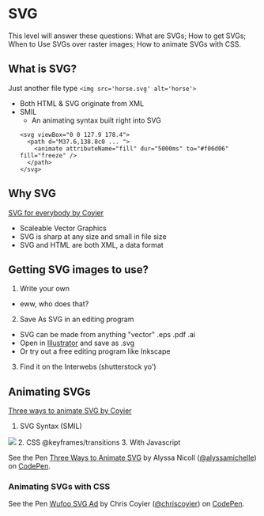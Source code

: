 # SVG
This level will answer these questions: What are SVGs; How to get SVGs; When to Use SVGs over raster images; How to animate SVGs with CSS.

## What is SVG?
Just another file type `<img src='horse.svg' alt='horse'>`

- Both HTML & SVG originate from XML
- SMIL
  - An animating syntax built right into SVG
  ```SVG
  <svg viewBox="0 0 127.9 178.4">
    <path d="M37.6,138.8c0 ... ">
      <animate attributeName="fill" dur="5000ms" to="#f06d06" fill="freeze" />  
    </path>
  </svg>
  ```

## Why SVG
[SVG for everybody by Coyier](https://css-tricks.com/video-screencasts/137-svg-is-for-everybody/)

- Scaleable Vector Graphics
- SVG is sharp at any size and small in file size
- SVG and HTML are both XML, a data format

## Getting SVG images to use?

1. Write your own
  - eww, who does that?
2. Save As SVG in an editing program
  - SVG can be made from anything "vector" .eps .pdf .ai
  - Open in [Illustrator](http://www.adobe.com/products/illustrator.html) and save as .svg
  - Or try out a free editing program like Inkscape
3. Find it on the Interwebs (shutterstock yo')

## Animating SVGs
[Three ways to animate SVG by Coyier](https://css-tricks.com/video-screencasts/135-three-ways-animate-svg/)

1. SVG Syntax  (SMIL)
  <image src='https://s3.amazonaws.com/f.cl.ly/items/2O2v2H1H0Z3i2C1x1d3U/Image%202015-03-18%20at%202.23.48%20PM.png'>
2. CSS @keyframes/transitions
3. With Javascript
<p data-height="268" data-theme-id="5377" data-slug-hash="OPaoaO" data-default-tab="result" data-user="alyssamichelle" class='codepen'>See the Pen <a href='http://codepen.io/alyssamichelle/pen/OPaoaO/'>Three Ways to Animate SVG</a> by Alyssa Nicoll (<a href='http://codepen.io/alyssamichelle'>@alyssamichelle</a>) on <a href='http://codepen.io'>CodePen</a>.</p>
<script async src="//assets.codepen.io/assets/embed/ei.js"></script>

### Animating SVGs with CSS
<p data-height="268" data-theme-id="5377" data-slug-hash="dvjhn" data-default-tab="result" data-user="chriscoyier" class='codepen'>See the Pen <a href='http://codepen.io/chriscoyier/pen/dvjhn/'>Wufoo SVG Ad</a> by Chris Coyier (<a href='http://codepen.io/chriscoyier'>@chriscoyier</a>) on <a href='http://codepen.io'>CodePen</a>.</p>
<script async src="//assets.codepen.io/assets/embed/ei.js"></script>
